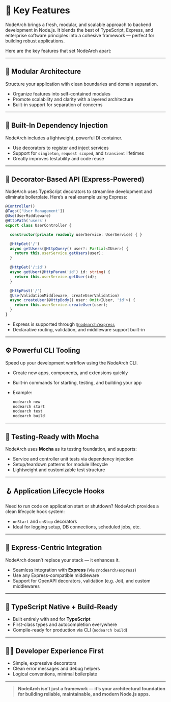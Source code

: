 # 🌟 Key Features

NodeArch brings a fresh, modular, and scalable approach to backend development in Node.js. It blends the best of TypeScript, Express, and enterprise software principles into a cohesive framework — perfect for building robust applications.

Here are the key features that set NodeArch apart:

---

## 🧩 Modular Architecture

Structure your application with clean boundaries and domain separation.

- Organize features into self-contained modules
- Promote scalability and clarity with a layered architecture
- Built-in support for separation of concerns

---

## 💉 Built-In Dependency Injection

NodeArch includes a lightweight, powerful DI container.

- Use decorators to register and inject services
- Support for `singleton`, `request scoped`, and `transient` lifetimes
- Greatly improves testability and code reuse

---

## 🧠 Decorator-Based API (Express-Powered)

NodeArch uses TypeScript decorators to streamline development and eliminate boilerplate. Here’s a real example using Express:

```ts
@Controller()
@Tags(['User Management'])
@Use(UserMiddleware)
@HttpPath('users')
export class UserController {

  constructor(private readonly userService: UserService) { }

  @HttpGet('/')
  async getUsers(@HttpQuery() user?: Partial<IUser>) {
    return this.userService.getUsers(user);
  }

  @HttpGet('/:id')
  async getUser(@HttpParam('id') id: string) {
    return this.userService.getUser(id);
  }

  @HttpPost('/')
  @Use(ValidationMiddleware, createUserValidation)
  async createUser(@HttpBody() user: Omit<IUser, 'id'>) {
    return this.userService.createUser(user);
  }
}
```

- Express is supported through [`@nodearch/express`](https://www.npmjs.com/package/@nodearch/express)
- Declarative routing, validation, and middleware support built-in

---

## ⚙️ Powerful CLI Tooling

Speed up your development workflow using the NodeArch CLI.

- Create new apps, components, and extensions quickly
- Built-in commands for starting, testing, and building your app
- Example:

  ```bash
  nodearch new
  nodearch start
  nodearch test
  nodearch build
  ```

---

## 🧪 Testing-Ready with Mocha

NodeArch uses **Mocha** as its testing foundation, and supports:

- Service and controller unit tests via dependency injection
- Setup/teardown patterns for module lifecycle
- Lightweight and customizable test structure

---

## 🪝 Application Lifecycle Hooks

Need to run code on application start or shutdown? NodeArch provides a clean lifecycle hook system:

- `onStart` and `onStop` decorators
- Ideal for logging setup, DB connections, scheduled jobs, etc.

---

## 🔌 Express-Centric Integration

NodeArch doesn’t replace your stack — it enhances it.

- Seamless integration with **Express** (via `@nodearch/express`)
- Use any Express-compatible middleware
- Support for OpenAPI decorators, validation (e.g. Joi), and custom middlewares

---

## 🧰 TypeScript Native + Build-Ready

- Built entirely with and for **TypeScript**
- First-class types and autocompletion everywhere
- Compile-ready for production via CLI (`nodearch build`)

---

## 👨‍💻 Developer Experience First

- Simple, expressive decorators
- Clean error messages and debug helpers
- Logical conventions, minimal boilerplate

---

> **NodeArch isn’t just a framework — it’s your architectural foundation for building reliable, maintainable, and modern Node.js apps.**
